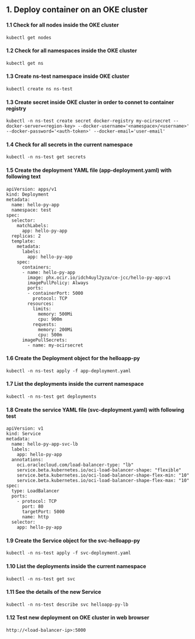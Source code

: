 ## 1. Deploy container on an OKE cluster
#### 1.1 Check for all nodes inside the OKE cluster
```
kubectl get nodes
```

#### 1.2 Check for all namespaces inside the OKE cluster
```
kubectl get ns
```

#### 1.3 Create ns-test namespace inside OKE cluster
```
kubectl create ns ns-test
```

#### 1.3 Create secret inside OKE cluster in order to connet to container registry
```
kubectl -n ns-test create secret docker-registry my-ocirsecret --docker-server=<region-key> --docker-username='<namespace>/<username>' --docker-password='<auth-token>' --docker-email='user-email'
```

#### 1.4 Check for all secrets in the current namespace
```
kubectl -n ns-test get secrets
```

#### 1.5 Create the deployment YAML file (app-deployment.yaml) with following text
```
apiVersion: apps/v1
kind: Deployment
metadata:
  name: hello-py-app
  namespace: test
spec:
  selector:
    matchLabels:
      app: hello-py-app
  replicas: 2
  template:
    metadata:
      labels:
        app: hello-py-app
    spec:
      containers:
      - name: hello-py-app
        image: phx.ocir.io/idch4uyl2yza/ce-jcc/hello-py-app:v1
        imagePullPolicy: Always
        ports:
        - containerPort: 5000
          protocol: TCP
        resources:
          limits:
            memory: 500Mi
            cpu: 900m
          requests:
            memory: 200Mi
            cpu: 500m
      imagePullSecrets:
        - name: my-ocirsecret
```
#### 1.6 Create the Deployment object for the helloapp-py
```
kubectl -n ns-test apply -f app-deployment.yaml
```

#### 1.7 List the deployments inside the current namespace
```
kubectl -n ns-test get deployments
```

#### 1.8 Create the service YAML file (svc-deployment.yaml) with following test
```
apiVersion: v1
kind: Service
metadata:
  name: hello-py-app-svc-lb
  labels:
    app: hello-py-app
  annotations:
    oci.oraclecloud.com/load-balancer-type: "lb"
    service.beta.kubernetes.io/oci-load-balancer-shape: "flexible"
    service.beta.kubernetes.io/oci-load-balancer-shape-flex-min: "10"
    service.beta.kubernetes.io/oci-load-balancer-shape-flex-max: "10"
spec:
  type: LoadBalancer
  ports:
    - protocol: TCP
      port: 80
      targetPort: 5000
      name: http
  selector:
    app: hello-py-app
```

#### 1.9 Create the Service object for the svc-helloapp-py
```
kubectl -n ns-test apply -f svc-deployment.yaml
```

#### 1.10 List the deployments inside the current namespace
```
kubectl -n ns-test get svc
```

#### 1.11 See the details of the new Service
```
kubectl -n ns-test describe svc helloapp-py-lb
```

#### 1.12 Test new deployment on OKE cluster in web browser
```
http://<load-balancer-ip>:5000
```